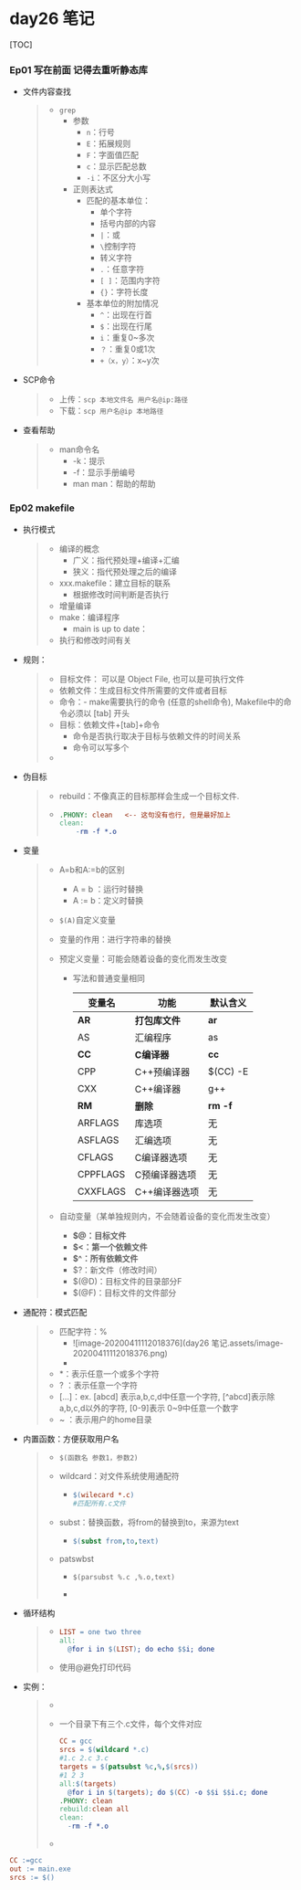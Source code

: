 # day26 笔记

[TOC]



### Ep01 写在前面 记得去重听静态库

- 文件内容查找

  > - `grep`
  >   - 参数
  >     - `n`：行号
  >     - `E`：拓展规则
  >     - `F`：字面值匹配
  >     - `c`：显示匹配总数
  >     - `-i`：不区分大小写
  >   - 正则表达式
  >     - 匹配的基本单位：
  >       - 单个字符
  >       - 括号内部的内容
  >       - `|`：或
  >       - `\`控制字符
  >       - 转义字符
  >       - `.`：任意字符
  >       - `[ ]`：范围内字符
  >       - `{}`：字符长度
  >     - 基本单位的附加情况
  >       - `^`：出现在行首
  >       - `$`：出现在行尾
  >       - `i`：重复0~多次
  >       - `？`：重复0或1次
  >       - `+（x，y）`：x~y次

- SCP命令

  > - 上传：``scp 本地文件名 用户名@ip:路径``
  > - 下载：``scp 用户名@ip 本地路径``

- 查看帮助

  > - man命令名
  >   - -k：提示
  >   - -f：显示手册编号
  >   - man man：帮助的帮助

### Ep02 makefile

- 执行模式 

  > - 编译的概念
  >   - 广义：指代预处理+编译+汇编
  >   - 狭义：指代预处理之后的编译
  > - xxx.makefile：建立目标的联系
  >   - 根据修改时间判断是否执行
  > - 增量编译
  > - make：编译程序
  >   - main is up to date：
  > - 执行和修改时间有关

- 规则：

  > - 目标文件： 可以是 Object File, 也可以是可执行文件
  > - 依赖文件：生成目标文件所需要的文件或者目标
  > - 命令：- make需要执行的命令 (任意的shell命令), Makefile中的命令必须以 [tab] 开头
  > - 目标：依赖文件+[tab]+命令
  >   - 命令是否执行取决于目标与依赖文件的时间关系
  >   - 命令可以写多个
  > - 

- 伪目标

  > -  rebuild：不像真正的目标那样会生成一个目标文件.
  >
  > - ```makefile
  >   .PHONY: clean   <-- 这句没有也行, 但是最好加上
  >   clean:
  >       -rm -f *.o
  >   ```
  >
  >   

- 变量

  > - A=b和A:=b的区别
  >
  >   - A = b ：运行时替换
  >   - A := b：定义时替换
  >
  > - `$(A)`自定义变量
  >
  > - 变量的作用：进行字符串的替换
  >
  > - 预定义变量：可能会随着设备的变化而发生改变
  >
  >   - 写法和普通变量相同
  >
  >     | 变量名   | 功能           | 默认含义  |
  >     | -------- | -------------- | --------- |
  >     | **AR**   | **打包库文件** | **ar**    |
  >     | AS       | 汇编程序       | as        |
  >     | **CC**   | **C编译器**    | **cc**    |
  >     | CPP      | C++预编译器    | $(CC) -E  |
  >     | CXX      | C++编译器      | g++       |
  >     | **RM**   | **删除**       | **rm -f** |
  >     | ARFLAGS  | 库选项         | 无        |
  >     | ASFLAGS  | 汇编选项       | 无        |
  >     | CFLAGS   | C编译器选项    | 无        |
  >     | CPPFLAGS | C预编译器选项  | 无        |
  >     | CXXFLAGS | C++编译器选项  | 无        |
  >
  > - 自动变量（某单独规则内，不会随着设备的变化而发生改变）
  >
  >   - **$@：目标文件**
  >   - **$<：第一个依赖文件**
  >   - **$^：所有依赖文件**
  >   - $?：新文件（修改时间）
  >   - $(@D)：目标文件的目录部分F
  >   -  $(@F)：目标文件的文件部分

- 通配符：模式匹配

  > - 匹配字符：%
  >   - ![image-20200411112018376](day26 笔记.assets/image-20200411112018376.png)
  >   - 
  > - \*：表示任意一个或多个字符
  > - ?  ：表示任意一个字符
  > - [...]：ex. [abcd] 表示a,b,c,d中任意一个字符, \[^abcd]表示除a,b,c,d以外的字符, [0-9]表示 0~9中任意一个数字
  > - ~ ：表示用户的home目录

- 内置函数：方便获取用户名

  > - `$(函数名 参数1，参数2)`
  >
  > - wildcard：对文件系统使用通配符
  >
  >   - ```makefile
  >     $(wilecard *.c) 
  >     #匹配所有.c文件
  >     ```
  >
  > - subst：替换函数，将from的替换到to，来源为text
  >
  >   - ```makefile
  >     $(subst from,to,text)
  >     
  >     ```
  >
  > - patswbst
  >
  >   - ```
  >     $(parsubst %.c ,%.o,text)
  >     ```
  >
  >   - 

- 循环结构

  > - ```makefile
  >   LIST = one two three
  >   all:
  >   	@for i in $(LIST); do echo $$i; done
  >   ```
  >
  > - 使用@避免打印代码
  
- 实例：

  > - 
  >
  > - 一个目录下有三个.c文件，每个文件对应
  >
  >   ```makefile
  >   CC = gcc
  >   srcs = $(wildcard *.c)
  >   #1.c 2.c 3.c 
  >   targets = $(patsubst %c,%,$(srcs))
  >   #1 2 3
  >   all:$(targets)
  >   	@for i in $(targets); do $(CC) -o $$i $$i.c; done
  >   .PHONY: clean
  >   rebuild:clean all
  >   clean:
  >   	-rm -f *.o
  >   ```
  >
  > - 

```makefile
CC :=gcc
out := main.exe
srcs := $()
```

